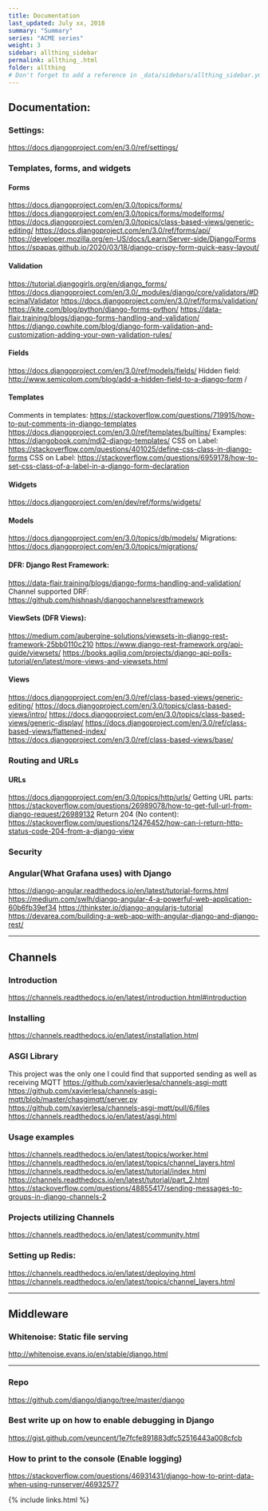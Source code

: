 ```yaml
---
title: Documentation 
last_updated: July xx, 2018
summary: "Summary"
series: "ACME series"
weight: 3
sidebar: allthing_sidebar
permalink: allthing_.html
folder: allthing
# Don't forget to add a reference in _data/sidebars/allthing_sidebar.yml and/or _data/topnav.yml 
---
```


## Documentation:

### Settings:
https://docs.djangoproject.com/en/3.0/ref/settings/

### Templates, forms, and widgets
#### Forms
https://docs.djangoproject.com/en/3.0/topics/forms/
https://docs.djangoproject.com/en/3.0/topics/forms/modelforms/
https://docs.djangoproject.com/en/3.0/topics/class-based-views/generic-editing/
https://docs.djangoproject.com/en/3.0/ref/forms/api/
https://developer.mozilla.org/en-US/docs/Learn/Server-side/Django/Forms
https://spapas.github.io/2020/03/18/django-crispy-form-quick-easy-layout/
#### Validation
https://tutorial.djangogirls.org/en/django_forms/
https://docs.djangoproject.com/en/3.0/_modules/django/core/validators/#DecimalValidator
https://docs.djangoproject.com/en/3.0/ref/forms/validation/
https://kite.com/blog/python/django-forms-python/
https://data-flair.training/blogs/django-forms-handling-and-validation/
https://django.cowhite.com/blog/django-form-validation-and-customization-adding-your-own-validation-rules/
#### Fields
https://docs.djangoproject.com/en/3.0/ref/models/fields/
Hidden field: http://www.semicolom.com/blog/add-a-hidden-field-to-a-django-form   /
#### Templates
Comments in templates: https://stackoverflow.com/questions/719915/how-to-put-comments-in-django-templates
https://docs.djangoproject.com/en/3.0/ref/templates/builtins/
Examples: https://djangobook.com/mdj2-django-templates/
CSS on Label: https://stackoverflow.com/questions/401025/define-css-class-in-django-forms
CSS on Label: https://stackoverflow.com/questions/6959178/how-to-set-css-class-of-a-label-in-a-django-form-declaration
#### Widgets
https://docs.djangoproject.com/en/dev/ref/forms/widgets/
#### Models
https://docs.djangoproject.com/en/3.0/topics/db/models/
Migrations: https://docs.djangoproject.com/en/3.0/topics/migrations/
#### DFR: Django Rest Framework:
https://data-flair.training/blogs/django-forms-handling-and-validation/
Channel supported DRF: https://github.com/hishnash/djangochannelsrestframework
#### ViewSets (DFR Views):
https://medium.com/aubergine-solutions/viewsets-in-django-rest-framework-25bb0110c210
https://www.django-rest-framework.org/api-guide/viewsets/
https://books.agiliq.com/projects/django-api-polls-tutorial/en/latest/more-views-and-viewsets.html
#### Views
https://docs.djangoproject.com/en/3.0/ref/class-based-views/generic-editing/
https://docs.djangoproject.com/en/3.0/topics/class-based-views/intro/
https://docs.djangoproject.com/en/3.0/topics/class-based-views/generic-display/
https://docs.djangoproject.com/en/3.0/ref/class-based-views/flattened-index/
https://docs.djangoproject.com/en/3.0/ref/class-based-views/base/

### Routing and URLs
#### URLs
https://docs.djangoproject.com/en/3.0/topics/http/urls/
Getting URL parts: https://stackoverflow.com/questions/26989078/how-to-get-full-url-from-django-request/26989132
Return 204 (No content): https://stackoverflow.com/questions/12476452/how-can-i-return-http-status-code-204-from-a-django-view

### Security

### Angular(What Grafana uses) with Django 
https://django-angular.readthedocs.io/en/latest/tutorial-forms.html
https://medium.com/swlh/django-angular-4-a-powerful-web-application-60b6fb39ef34
https://thinkster.io/django-angularjs-tutorial
https://devarea.com/building-a-web-app-with-angular-django-and-django-rest/

---

## Channels
### Introduction
https://channels.readthedocs.io/en/latest/introduction.html#introduction

### Installing
https://channels.readthedocs.io/en/latest/installation.html

### ASGI Library
This project was the only one I could find that supported sending as well as receiving MQTT
https://github.com/xavierlesa/channels-asgi-mqtt
https://github.com/xavierlesa/channels-asgi-mqtt/blob/master/chasgimqtt/server.py
https://github.com/xavierlesa/channels-asgi-mqtt/pull/6/files
https://channels.readthedocs.io/en/latest/asgi.html


### Usage examples
https://channels.readthedocs.io/en/latest/topics/worker.html
https://channels.readthedocs.io/en/latest/topics/channel_layers.html
https://channels.readthedocs.io/en/latest/tutorial/index.html
https://channels.readthedocs.io/en/latest/tutorial/part_2.html
https://stackoverflow.com/questions/48855417/sending-messages-to-groups-in-django-channels-2
### Projects utilizing Channels
https://channels.readthedocs.io/en/latest/community.html

### Setting up Redis:
https://channels.readthedocs.io/en/latest/deploying.html
https://channels.readthedocs.io/en/latest/topics/channel_layers.html



---

## Middleware 

### Whitenoise: Static file serving
http://whitenoise.evans.io/en/stable/django.html

---

### Repo
https://github.com/django/django/tree/master/django



### Best write up on how to enable debugging in Django
https://gist.github.com/veuncent/1e7fcfe891883dfc52516443a008cfcb

### How to print to the console (Enable logging)
https://stackoverflow.com/questions/46931431/django-how-to-print-data-when-using-runserver/46932577


{% include links.html %}
